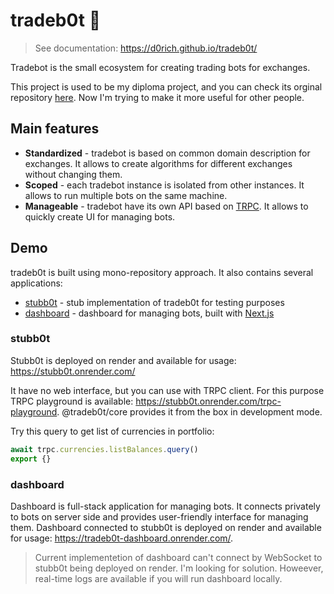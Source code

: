 # tradeb0t 🤖

> See documentation: https://d0rich.github.io/tradeb0t/

Tradebot is the small ecosystem for creating trading bots for exchanges. 

This project is used to be my diploma project, and you can check its orginal repository [here](https://github.com/badlabs/tradebot-core). Now I'm trying to make it more useful for other people.

## Main features

- **Standardized** - tradebot is based on common domain description for exchanges. It allows to create algorithms for different exchanges without changing them.
- **Scoped** - each tradebot instance is isolated from other instances. It allows to run multiple bots on the same machine.
- **Manageable** - tradebot have its own API based on [TRPC](https://trpc.io/). It allows to quickly create UI for managing bots.

## Demo

tradeb0t is built using mono-repository approach. It also contains several applications:
- [stubb0t](https://github.com/d0rich/tradeb0t/tree/master/apps/stubb0t) - stub implementation of tradeb0t for testing purposes
- [dashboard](https://github.com/d0rich/tradeb0t/tree/master/apps/dashboard) - dashboard for managing bots, built with [Next.js](https://nextjs.org/)

### stubb0t

Stubb0t is deployed on render and available for usage: https://stubb0t.onrender.com/

It have no web interface, but you can use with TRPC client. For this purpose TRPC playground is available: https://stubb0t.onrender.com/trpc-playground. @tradeb0t/core provides it from the box in development mode. 

Try this query to get list of currencies in portfolio:

```ts
await trpc.currencies.listBalances.query()
export {}
```

### dashboard

Dashboard is full-stack application for managing bots. It connects privately to bots on server side and provides user-friendly interface for managing them.
Dashboard connected to stubb0t is deployed on render and available for usage: https://tradeb0t-dashboard.onrender.com/.


> Current implementetion of dashboard can't connect by WebSocket to stubb0t being deployed on render. I'm looking for solution. Howeever, real-time logs are available if you will run dashboard locally.
